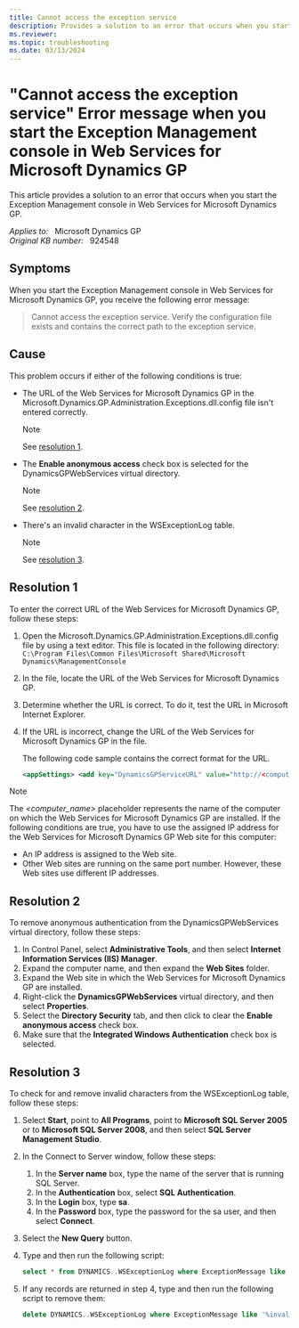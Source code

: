 ```yaml
---
title: Cannot access the exception service
description: Provides a solution to an error that occurs when you start the Exception Management console in Web Services for Microsoft Dynamics GP.
ms.reviewer:
ms.topic: troubleshooting
ms.date: 03/13/2024
---
```

# "Cannot access the exception service" Error message when you start the Exception Management console in Web Services for Microsoft Dynamics GP

This article provides a solution to an error that occurs when you start the Exception Management console in Web Services for Microsoft Dynamics GP.

_Applies to:_ &nbsp; Microsoft Dynamics GP  
_Original KB number:_ &nbsp; 924548

## Symptoms

When you start the Exception Management console in Web Services for Microsoft Dynamics GP, you receive the following error message:
> Cannot access the exception service. Verify the configuration file exists and contains the correct path to the exception service.

## Cause

This problem occurs if either of the following conditions is true:

- The URL of the Web Services for Microsoft Dynamics GP in the Microsoft.Dynamics.GP.Administration.Exceptions.dll.config file isn't entered correctly.

    > [!NOTE]
    > See [resolution 1](#resolution-1).
- The **Enable anonymous access** check box is selected for the DynamicsGPWebServices virtual directory.

    > [!NOTE]
    > See [resolution 2](#resolution-2).
- There's an invalid character in the WSExceptionLog table.

    > [!NOTE]
    > See [resolution 3](#resolution-3).

## Resolution 1

To enter the correct URL of the Web Services for Microsoft Dynamics GP, follow these steps:

1. Open the Microsoft.Dynamics.GP.Administration.Exceptions.dll.config file by using a text editor. This file is located in the following directory:  
    `C:\Program Files\Common Files\Microsoft Shared\Microsoft Dynamics\ManagementConsole`

2. In the file, locate the URL of the Web Services for Microsoft Dynamics GP.
3. Determine whether the URL is correct. To do it, test the URL in Microsoft Internet Explorer.
4. If the URL is incorrect, change the URL of the Web Services for Microsoft Dynamics GP in the file.

    The following code sample contains the correct format for the URL.

    ```xml
    <appSettings> <add key="DynamicsGPServiceURL" value="http://<computer_name>:80/DynamicsGPWebServices/DynamicsGPService.asmx" /> </appSettings>
    ```

> [!NOTE]
> The *<computer_name>* placeholder represents the name of the computer on which the Web Services for Microsoft Dynamics GP are installed. If the following conditions are true, you have to use the assigned IP address for the Web Services for Microsoft Dynamics GP Web site for this computer:
>
> - An IP address is assigned to the Web site.
> - Other Web sites are running on the same port number. However, these Web sites use different IP addresses.

## Resolution 2

To remove anonymous authentication from the DynamicsGPWebServices virtual directory, follow these steps:

1. In Control Panel, select **Administrative Tools**, and then select **Internet Information Services (IIS) Manager**.
2. Expand the computer name, and then expand the **Web Sites** folder.
3. Expand the Web site in which the Web Services for Microsoft Dynamics GP are installed.
4. Right-click the **DynamicsGPWebServices** virtual directory, and then select **Properties**.
5. Select the **Directory Security** tab, and then click to clear the **Enable anonymous access** check box.
6. Make sure that the **Integrated Windows Authentication** check box is selected.

## Resolution 3

To check for and remove invalid characters from the WSExceptionLog table, follow these steps:

1. Select **Start**, point to **All Programs**, point to **Microsoft SQL Server 2005** or to **Microsoft SQL Server 2008**, and then select **SQL Server Management Studio**.
2. In the Connect to Server window, follow these steps:
    1. In the **Server name** box, type the name of the server that is running SQL Server.
    2. In the **Authentication** box, select **SQL Authentication**.
    3. In the **Login** box, type **sa**.
    4. In the **Password** box, type the password for the sa user, and then select **Connect**.
3. Select the **New Query** button.
4. Type and then run the following script:

    ```sql
    select * from DYNAMICS..WSExceptionLog where ExceptionMessage like '%invalid character%'  
    ```

5. If any records are returned in step 4, type and then run the following script to remove them:

    ```sql
    delete DYNAMICS..WSExceptionLog where ExceptionMessage like '%invalid character%'  
    ```
